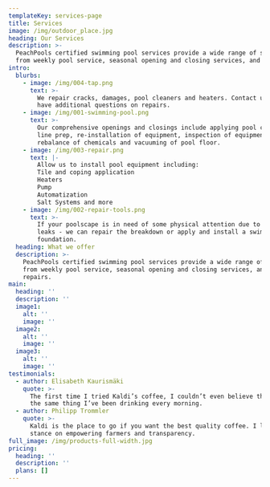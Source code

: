 ```yaml
---
templateKey: services-page
title: Services
image: /img/outdoor_place.jpg
heading: Our Services
description: >-
  PeachPools certified swimming pool services provide a wide range of services
  from weekly pool service, seasonal opening and closing services, and repairs.
intro:
  blurbs:
    - image: /img/004-tap.png
      text: >-
        We repair cracks, damages, pool cleaners and heaters. Contact us if you
        have additional questions on repairs.
    - image: /img/001-swimming-pool.png
      text: >-
        Our comprehensive openings and closings include applying pool covers,
        line prep, re-installation of equipment, inspection of equipment,
        rebalance of chemicals and vacuuming of pool floor.
    - image: /img/003-repair.png
      text: |-
        Allow us to install pool equipment including:
        Tile and coping application
        Heaters
        Pump
        Automatization
        Salt Systems and more
    - image: /img/002-repair-tools.png
      text: >-
        If your poolscape is in need of some physical attention due to tear and
        leaks - we can repair the breakdown or apply and install a swimming pool
        foundation.
  heading: What we offer
  description: >-
    PeachPools certified swimming pool services provide a wide range of services
    from weekly pool service, seasonal opening and closing services, and
    repairs.
main:
  heading: ''
  description: ''
  image1:
    alt: ''
    image: ''
  image2:
    alt: ''
    image: ''
  image3:
    alt: ''
    image: ''
testimonials:
  - author: Elisabeth Kaurismäki
    quote: >-
      The first time I tried Kaldi’s coffee, I couldn’t even believe that was
      the same thing I’ve been drinking every morning.
  - author: Philipp Trommler
    quote: >-
      Kaldi is the place to go if you want the best quality coffee. I love their
      stance on empowering farmers and transparency.
full_image: /img/products-full-width.jpg
pricing:
  heading: ''
  description: ''
  plans: []
---
```



